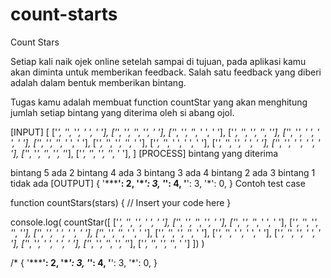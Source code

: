 # count-starts
Count Stars

Setiap kali naik ojek online setelah sampai di tujuan, pada aplikasi kamu akan diminta untuk memberikan feedback.
Salah satu feedback yang diberi adalah dalam bentuk memberikan bintang.

Tugas kamu adalah membuat function countStar yang akan menghitung jumlah setiap bintang yang diterima oleh si abang ojol.

[INPUT]
[
  ['*', '*', '*', ' ', ' '],
  ['*', '*', '*', '*', ' '],
  ['*', '*', '*', ' ', ' '],
  ['*', '*', '*', '*', '*'],
  ['*', '*', ' ', ' ', ' '],
  ['*', '*', '*', ' ', ' '],
  ['*', '*', '*', '*', ' '],
  ['*', '*', ' ', ' ', ' '],
  ['*', '*', '*', ' ', ' '],
  ['*', '*', ' ', ' ', ' '],
  ['*', '*', '*', '*', '*'],
  ['*', '*', '*', '*', ' '],
]
[PROCESS]
bintang yang diterima

bintang 5 ada 2 bintang 4 ada 3 bintang 3 ada 4 bintang 2 ada 3 bintang 1 tidak ada
[OUTPUT]
{
  '*****': 2,
  '****': 3,
  '***': 4,
  '**': 3,
  '*': 0,
}
Contoh test case

function countStars(stars) {
  // Insert your code here
}

console.log(
  countStar([
    ['*', '*', '*', ' ', ' '],
    ['*', '*', '*', '*', ' '],
    ['*', '*', '*', ' ', ' '],
    ['*', '*', '*', '*', '*'],
    ['*', '*', ' ', ' ', ' '],
    ['*', '*', '*', ' ', ' '],
    ['*', '*', '*', '*', ' '],
    ['*', '*', ' ', ' ', ' '],
    ['*', '*', '*', ' ', ' '],
    ['*', '*', ' ', ' ', ' '],
    ['*', '*', '*', '*', '*'],
    ['*', '*', '*', '*', ' ']
  ])
)

/*
{
  '*****': 2,
  '****': 3,
  '***': 4,
  '**': 3,
  '*': 0,
}